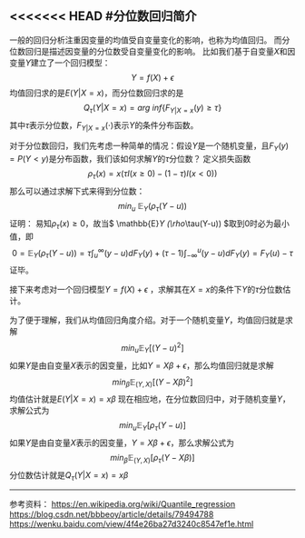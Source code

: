 <<<<<<< HEAD
#分位数回归简介
---
一般的回归分析注重因变量的均值受自变量变化的影响，也称为均值回归。
而分位数回归是描述因变量的分位数受自变量变化的影响。
比如我们基于自变量$X$和因变量$Y$建立了一个回归模型：
$$
Y=f(X)+\epsilon
$$
均值回归求的是$E(Y|X=x)$，而分位数回归求的是$$Q_\tau(Y|X=x)=arg \ inf\{F_{Y|X=x}(y)\geq\tau\}$$
其中$\tau$表示分位数，$F_{Y|X=x}(\cdot)$表示$Y$的条件分布函数。

对于分位数回归，我们先考虑一种简单的情况：假设$Y$是一个随机变量，且$F_Y(y)=P(Y<y)$是分布函数，我们该如何求解$Y$的$\tau$分位数？
定义损失函数$$\rho_\tau(x)=x(\tau I(x\geq0)-(1-\tau)I(x<0))$$
那么可以通过求解下式来得到分位数：
$$
min_u \ \mathbb{E}_Y (\rho_\tau(Y-u))
$$
证明：
易知$\rho_\tau(x)\geq0$，故当$
\mathbb{E}_Y (\rho_\tau(Y-u))
$取到0时必为最小值，即
$$
0=\mathbb{E}_Y (\rho_\tau(Y-u))=\tau \int_u^\infty (y-u)dF_Y(y)+(\tau-1)\int_{-\infty}^u(y-u)dF_Y(y)=F_Y(u)-\tau
$$
证毕。

接下来考虑对一个回归模型$Y=f(X)+\epsilon$
，求解其在$X=x$的条件下$Y$的$\tau$分位数估计。

为了便于理解，我们从均值回归角度介绍。对于一个随机变量$Y$，均值回归就是求解
$$
min_u \mathbb{E}_Y[(Y-u)^2]
$$
如果$Y$是由自变量$X$表示的因变量，比如$Y=X\beta+\epsilon$，那么均值回归就是求解
$$
min_\beta \mathbb{E}_{(Y,X)}[(Y-X\beta)^2]
$$
均值估计就是$E(Y|X=x)=x\beta$
现在相应地，在分位数回归中，对于随机变量$Y$，求解公式为
$$
min_u \mathbb{E}_Y[\rho_\tau(Y-u)]
$$
如果$Y$是由自变量$X$表示的因变量，$Y=X\beta+\epsilon$，那么求解公式为
$$
min_\beta \mathbb{E}_{(Y,X)}[\rho_\tau(Y-X\beta)]
$$
分位数估计就是$Q_\tau(Y|X=x)=x\beta$

---
参考资料：
https://en.wikipedia.org/wiki/Quantile_regression
https://blog.csdn.net/bbbeoy/article/details/79494788
https://wenku.baidu.com/view/4f4e26ba27d3240c8547ef1e.html
